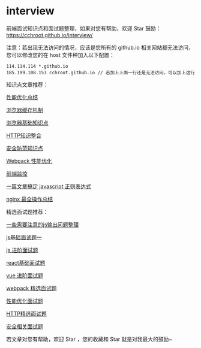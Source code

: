 # interview

前端面试知识点和面试题整理，如果对您有帮助，欢迎 Star 鼓励： https://cchroot.github.io/interview/

注意：若出现无法访问的情况，应该是您所有的 github.io 相关网站都无法访问，您可以修改您的在 host 文件种加入以下配置：

```
114.114.114 *.github.io
185.199.108.153 cchroot.github.io // 若加上上面一行还是无法访问，可以加上这行
```

知识点文章推荐：

[性能优化总结](https://cchroot.github.io/interview/pages/interview%20notes/%E6%80%A7%E8%83%BD%E4%BC%98%E5%8C%96%E6%80%BB%E7%BB%93.html#%E6%80%A7%E8%83%BD%E4%BC%98%E5%8C%96%E6%8C%87%E6%A0%87%E4%B8%8E%E6%B5%8B%E9%87%8F%E5%B7%A5%E5%85%B7)

[浏览器缓存机制](https://cchroot.github.io/interview/pages/interview%20notes/%E6%B5%8F%E8%A7%88%E5%99%A8%E7%BC%93%E5%AD%98%E6%9C%BA%E5%88%B6.html)

[浏览器基础知识点](https://cchroot.github.io/interview/pages/interview%20notes/%E6%B5%8F%E8%A7%88%E5%99%A8%E5%9F%BA%E7%A1%80%E7%9F%A5%E8%AF%86%E7%82%B9.html)

[HTTP知识整合](https://cchroot.github.io/interview/pages/interview%20notes/http.html)

[安全防范知识点](https://cchroot.github.io/interview/pages/interview%20notes/%E5%AE%89%E5%85%A8%E9%98%B2%E8%8C%83%E7%9F%A5%E8%AF%86%E7%82%B9.html)

[Webpack 性能优化](https://cchroot.github.io/interview/pages/interview%20notes/Webpack%20%E6%80%A7%E8%83%BD%E4%BC%98%E5%8C%96.html)

[前端监控](https://cchroot.github.io/interview/pages/interview%20notes/%E5%89%8D%E7%AB%AF%E7%9B%91%E6%8E%A7.html)

[一篇文章搞定 javascript 正则表达式](https://cchroot.github.io/interview/pages/interview%20notes/%E4%B8%80%E7%AF%87%E6%96%87%E7%AB%A0%E6%90%9E%E5%AE%9A%20javascript%20%E6%AD%A3%E5%88%99%E8%A1%A8%E8%BE%BE%E5%BC%8F.html)

[nginx 最全操作总结](https://cchroot.github.io/interview/pages/interview%20notes/nginx.html#%E7%9B%AE%E5%BD%95)

精选面试题推荐：

[一些需要注意的js输出问题整理](https://cchroot.github.io/interview/pages/interview%20questions/%E4%B8%80%E4%BA%9B%E9%9C%80%E8%A6%81%E6%B3%A8%E6%84%8F%E7%9A%84js%E8%BE%93%E5%87%BA%E9%97%AE%E9%A2%98%E6%95%B4%E7%90%86.html#%E4%B8%80%E4%BA%9B%E9%9C%80%E8%A6%81%E6%B3%A8%E6%84%8F%E7%9A%84js%E8%BE%93%E5%87%BA%E9%97%AE%E9%A2%98%E6%95%B4%E7%90%86)

[js基础面试题一](https://cchroot.github.io/interview/pages/interview%20questions/js%E5%9F%BA%E7%A1%80%E9%9D%A2%E8%AF%95%E9%A2%98.html)

[js 进阶面试题](https://cchroot.github.io/interview/pages/interview%20questions/js%E8%BF%9B%E9%98%B6%E9%9D%A2%E8%AF%95%E9%A2%98.html)

[react基础面试题](https://cchroot.github.io/interview/pages/interview%20questions/react%E5%9F%BA%E7%A1%80%E9%9D%A2%E8%AF%95%E9%A2%98.html)

[vue 进阶面试题](https://cchroot.github.io/interview/pages/interview%20questions/vue%E8%BF%9B%E9%98%B6%E9%9D%A2%E8%AF%95%E9%A2%98.html)

[webpack 精选面试题](https://cchroot.github.io/interview/pages/interview%20questions/webpack%E7%B2%BE%E9%80%89%E9%9D%A2%E8%AF%95%E9%A2%98.html)

[性能优化面试题](https://cchroot.github.io/interview/pages/interview%20questions/%E6%80%A7%E8%83%BD%E4%BC%98%E5%8C%96%E9%9D%A2%E8%AF%95%E9%A2%98.html)

[HTTP精选面试题](https://cchroot.github.io/interview/pages/interview%20questions/HTTP%E7%B2%BE%E9%80%89%E9%9D%A2%E8%AF%95%E9%A2%98.html)

[安全相关面试题](https://cchroot.github.io/interview/pages/interview%20questions/%E5%AE%89%E5%85%A8%E7%B2%BE%E9%80%89%E9%9D%A2%E8%AF%95%E9%A2%98.html)

若文章对您有帮助，欢迎 Star ，您的收藏和 Star 就是对我最大的鼓励~
